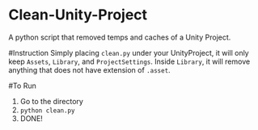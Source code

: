 # Clean-Unity-Project
A python script that removed temps and caches of a Unity Project.

#Instruction
Simply placing `clean.py` under your UnityProject, it will only keep `Assets`, `Library`, and `ProjectSettings`. Inside `Library`, it will remove anything that does not have extension of `.asset`.

#To Run
1. Go to the directory
2. `python clean.py`
3. DONE!

